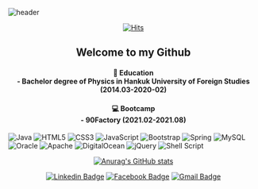 ![header](https://capsule-render.vercel.app/api?type=wave&color=auto&height=300&section=header&text=Heejeong%20Choi&fontSize=70)


<div align=center>
	
[![Hits](https://hits.seeyoufarm.com/api/count/incr/badge.svg?url=https%3A%2F%2Fgithub.com%2Fheejeong-choi&count_bg=%2379C83D&title_bg=%23555555&icon=&icon_color=%23E7E7E7&title=hits&edge_flat=false)](https://hits.seeyoufarm.com)
	
</div>

<h2 align=center>Welcome to my Github</h2>

<h4 align=center>📖 Education <br>
	- Bachelor degree of Physics in Hankuk University of Foreign Studies (2014.03-2020-02)  </h4>

<h4 align=center>💻 Bootcamp <br>
	- 90Factory (2021.02-2021.08) </h4>



<img alt="Java" src="https://img.shields.io/badge/java-%23ED8B00.svg?style=for-the-badge&logo=java&logoColor=white"> <img alt="HTML5" src="https://img.shields.io/badge/html5-%23E34F26.svg?style=for-the-badge&logo=html5&logoColor=white"/> <img alt="CSS3" src="https://img.shields.io/badge/css3-%231572B6.svg?style=for-the-badge&logo=css3&logoColor=white"/> <img alt="JavaScript" src="https://img.shields.io/badge/javascript-%23323330.svg?style=for-the-badge&logo=javascript&logoColor=%23F7DF1E"/> <img alt="Bootstrap" src="https://img.shields.io/badge/bootstrap-%23563D7C.svg?style=for-the-badge&logo=bootstrap&logoColor=white"/> 	<img alt="Spring" src="https://img.shields.io/badge/spring-%236DB33F.svg?style=for-the-badge&logo=spring&logoColor=white"/> <img alt="MySQL" src="https://img.shields.io/badge/mysql-%2300f.svg?style=for-the-badge&logo=mysql&logoColor=white"/> <img alt="Oracle" src ="https://img.shields.io/badge/oracle-%23F00000.svg?style=for-the-badge&logo=oracle&logoColor=white" /> <img alt="Apache" src="https://img.shields.io/badge/apache-%23D42029.svg?style=for-the-badge&logo=apache&logoColor=white"/> <img alt="DigitalOcean" src="https://img.shields.io/badge/DigitalOcean-%230167ff.svg?style=for-the-badge&logo=digitalOcean&logoColor=white"/> <img alt="jQuery" src="https://img.shields.io/badge/jquery-%230769AD.svg?style=for-the-badge&logo=jquery&logoColor=white"/> <img alt="Shell Script" src="https://img.shields.io/badge/shell_script-%23121011.svg?style=for-the-badge&logo=gnu-bash&logoColor=white"/> 



<div align=center>
	
	
[![Anurag's GitHub stats](https://github-readme-stats.vercel.app/api?username=heejeong-choi)](https://github.com/heejeong-choi/github-readme-stats)


  [![Linkedin Badge](https://img.shields.io/badge/-LinkedIn-blue?style=flat-square&logo=Linkedin&logoColor=white&link=https://www.linkedin.com/in/heejeongchoi27/)](https://www.linkedin.com/in/heejeongchoi27/)
  [![Facebook Badge](https://img.shields.io/badge/facebook-1877f2?style=flat-square&logo=facebook&logoColor=white&link=https://www.facebook.com/heejeong.choi.54966)](https://www.facebook.com/heejeong.choi.54966)
  [![Gmail Badge](https://img.shields.io/badge/Gmail-d14836?style=flat-square&logo=Gmail&logoColor=white&link=mailto:jennachoi27@gmail.com)](mailto:jennachoi27@gmail.com)
</div>
  
